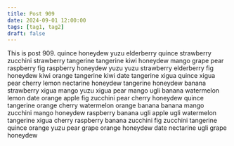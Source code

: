 ```yaml
---
title: Post 909
date: 2024-09-01 12:00:00
tags: [tag1, tag2]
draft: false
---
```

This is post 909.
quince
honeydew
yuzu
elderberry
quince
strawberry
zucchini
strawberry
tangerine
tangerine
kiwi
honeydew
mango
grape
pear
raspberry
fig
raspberry
honeydew
yuzu
yuzu
strawberry
elderberry
fig
honeydew
kiwi
orange
tangerine
kiwi
date
tangerine
xigua
quince
xigua
pear
cherry
lemon
nectarine
honeydew
tangerine
honeydew
banana
strawberry
xigua
mango
yuzu
xigua
pear
mango
ugli
banana
watermelon
lemon
date
orange
apple
fig
zucchini
pear
cherry
honeydew
quince
tangerine
orange
cherry
watermelon
orange
banana
banana
mango
zucchini
mango
honeydew
raspberry
banana
ugli
apple
ugli
watermelon
tangerine
xigua
cherry
raspberry
banana
zucchini
fig
zucchini
tangerine
quince
orange
yuzu
pear
grape
orange
honeydew
date
nectarine
ugli
grape
honeydew
